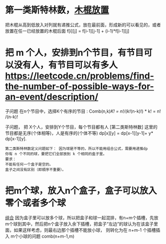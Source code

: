 
# 第一类斯特林数，[木棍放置](https://leetcode.cn/problems/number-of-ways-to-rearrange-sticks-with-k-sticks-visible/solutions/779216/zhuan-huan-cheng-di-yi-lei-si-te-lin-shu-2y1k/)
把木棍从高到低放入对列就有递推公式，放在最前面，形成新的可以看见的，或者放置在任一已经放置的木棍后面
f[i][j] = f[i-1][j-1] + (i-1)*f[i-1][j]

# 把 m 个人，安排到n个节目，有节目可以没有人，有节目可以有多人 https://leetcode.cn/problems/find-the-number-of-possible-ways-for-an-event/description/

子问题  在n个节目中，选择K个有序的节目 : Comb(n,k)*K! = n!/(k!*(n-k)!) * k! = n! /(n-k)!

子问题， 把 X个人，安排到Y个节目，每个节目都有人 [第二类斯特林数] 这里的节目都是无序(个体相等)，人是有序的(个体不等)
dp[x][y] = dp[x-1][y-1]+ y* dp[x-1][y].   

```
第二类斯特林数定义问题如下： 因为球是不等的，所以不能用组合公式，需要用递推dp
你有 n 个不同的球，要把它们全部放到 k 个相同的盒子里。
要求：
不能有任何一个盒子是空的。
盒子之间没有区别（即顺序不重要）。
```

# 把m个球，放入n个盒子，盒子可以放入零个或者多个球
[组合](questions/分组排列-waysToFillArray.py)
因为盒子里可以放多个球，所以把盒子和球一起混排，有n+m个插槽，先放m个球到其中，然后把n个盒子放入余下插槽，把盒子“左边”的球认为在该盒子里面，如果这样考虑，则最右边那个插槽不能放小球，
则转化为在 n+m-1 个插槽插入 m个小球的问题  comb(n+m-1,m)
